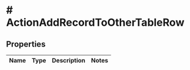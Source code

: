 # # ActionAddRecordToOtherTableRow

## Properties

Name | Type | Description | Notes
------------ | ------------- | ------------- | -------------


